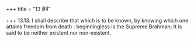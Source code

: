 +++
title = "13 ज्ञेयं"

+++
13.13. I shall describe that which is to be known, by knowing which one
attains freedom from death : beginningless is the Supreme Brahman; It is
said to be neither existent nor non-existent.
